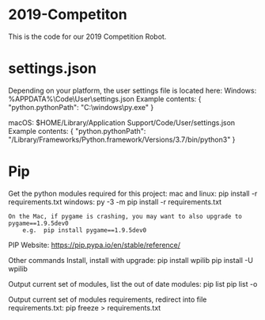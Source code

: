 # 2019-Competiton

This is the code for our 2019 Competition Robot.

settings.json
=============
Depending on your platform, the user settings file is located here:
Windows: %APPDATA%\Code\User\settings.json
Example contents:
{
    "python.pythonPath": "C:\\windows\\py.exe"
}

macOS: $HOME/Library/Application Support/Code/User/settings.json
Example contents:
{
    "python.pythonPath": "/Library/Frameworks/Python.framework/Versions/3.7/bin/python3"
}

Pip
===
Get the python modules required for this project:
    mac and linux: pip install -r requirements.txt
    windows:       py -3 -m pip install -r requirements.txt
    
    On the Mac, if pygame is crashing, you may want to also upgrade to pygame==1.9.5dev0
        e.g.  pip install pygame==1.9.5dev0
        
PIP Website:
https://pip.pypa.io/en/stable/reference/

Other commands Install, install with upgrade:
pip install wpilib
pip install -U wpilib

Output current set of modules, list the out of date modules:
pip list
pip list -o

Output current set of modules requirements, redirect into file requirements.txt:
pip freeze > requirements.txt





